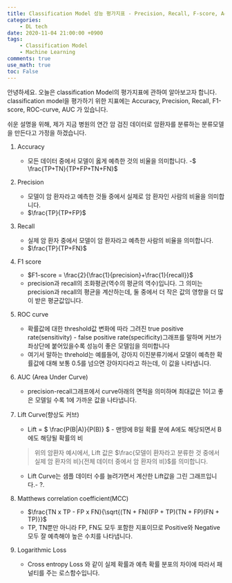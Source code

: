 ```yaml
---
title: Classification Model 성능 평가지표 - Precision, Recall, F-score, Accuracy, ROC curve, AUC, Lift Curve,... 
categories:
    - DL tech
date: 2020-11-04 21:00:00 +0900
tags: 
    - Classification Model
    - Machine Learning    
comments: true
use_math: true
toc: False
---
```

안녕하세요. 오늘은 classification Model의 평가지표에 관하여 알아보고자 합니다. 
classification model을 평가하기 위한 지표에는
Accuracy, Precision, Recall, F1-score, ROC-curve, AUC 가 있습니다. 

쉬운 설명을 위해, 제가 지금 병원의 연간 암 검진 데이터로 암환자를 분류하는 분류모델을 만든다고 가정을 하겠습니다.  
  
1. Accuracy  
    - 모든 데이터 중에서 모델이 옳게 예측한 것의 비율을 의미합니다. 
    -$ \frac{TP+TN}{TP+FP+TN+FN}$
 
2. Precision
    - 모델이 암 환자라고 예측한 것들 중에서 실제로 암 환자인 사람의 비율을 의미합니다.   
    - $\frac{TP}{TP+FP}$

3. Recall
    - 실제 암 환자 중에서 모델이 암 환자라고 예측한 사람의 비율을 의미합니다. 
    - $\frac{TP}{TP+FN}$

4. F1 score
    - $F1-score = \frac{2}{\frac{1}{precision}+\frac{1}{recall}}$
    - precision과 recall의 조화평균(역수의 평균의 역수)입니다. 그 의미는 precision과 recall의 평균을 계산하는데, 둘 중에서 더 작은 값의 영향을 더 많이 받은 평균값입니다.   

5. ROC curve
    - 확률값에 대한 threshold값 변화에 따라 그려진 true positive rate(sensitivity) - false positive rate(specificity)그래프를 말하며 커브가 좌상단에 붙어있을수록 성능이 좋은 모델임을 의미합니다
    - 여기서 말하는 threhold는 예를들어, 강아지 이진분류기에서 모델이 예측한 확률값에 대해 보통 0.5를 넘으면 강아지다라고 하는데, 이 값을 나타냅니다.

6. AUC (Area Under Curve)
    - precision-recall그래프에서 curve아래의 면적을 의미하며 최대값은 1이고 좋은 모델일 수록 1에 가까운 값을 나타냅니다. 

7. Lift Curve(향상도 커브) 
    - Lift = $ \frac{P(B|A)}{P(B)} $ - 맨땅에 B일 확률 분에 A에도 해당되면서 B에도 해당될 확률의 비 
    > 위의 암환자 예시에서, Lift 값은 $\frac{모델이 환자라고 분류한 것 중에서 실제 암 환자의 비}{전체 데이터 중에서 암 환자의 비}$를
  의미합니다.  
    - Lift Curve는 샘플 데이터 수를 늘려가면서 계산한 Lift값을 그린 그래프입니다.- ?.

8. Matthews correlation coefficient(MCC)
    - $\frac{TN x TP - FP x FN}{\sqrt{(TN + FN)(FP + TP)(TN + FP)(FN + TP)}}$
    - TP, TN뿐만 아니라 FP, FN도 모두 포함한 지표이므로 Positive와 Negative모두 잘 예측해야 높은 수치를 나타냅니다.
     
9. Logarithmic Loss
    - Cross entropy Loss 와 같이 실제 확률과 예측 확률 분포의 차이에 따라서 패널티를 주는 로스함수입니다. 
    